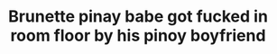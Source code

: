 ---
layout: post
title: Brunette pinay babe got fucked in room floor by his pinoy boyfriend
duration: '11:47'
view: 258
rate: 2
video: 'https://flashservice.xvideos.com/embedframe/26065273'
category: 
 - amateur
 - beautiful
 - brunette
 - caught
 - curvy
 - pinay
 - rough
 - student
 - wife
tags: 
 - pinay-sex
priority: 0.9
changefreq: daily
---